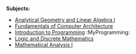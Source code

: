 **Subjects:**
- [Analytical Geometry and Linear Algebra I](Analytical%20Geometry%20and%20Linear%20Algebra%20I.md)
- [Fundamentals of Computer Architecture](Fundamentals%20of%20Computer%20Architecture.md)
- [Introduction to Programming](Introduction%20to%20Programming.md) :MyProgramming: 
- [Logic and Discrete Mathematics](Logic%20and%20Discrete%20Mathematics.md)
- [Mathematical Analysis I](Mathematical%20Analysis%20I.md) 